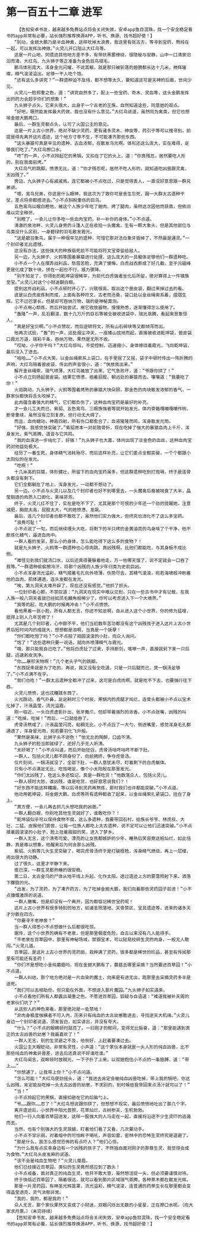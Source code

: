 # 第一百五十二章 进军
        【告知安卓书友，越来越多免费站点将会关闭失效，安卓app鱼目混珠，找一个安全稳定看书的app非常有必要，站长强烈推荐换源APP，听书、换源、找书超好使！】
       “别动，金翅大鹏乃是半血神禽，这样吃掉太浪费，我这里有张古方，等寻到宝药，熬炖在一起，可以发挥出神效。”火灵儿开口阻止大红鸟等。
       这是一片山地，同遗迹其他地方差不多，有带状黑雾缭绕，很隐秘与安静，山中一口清泉汩汩而涌，大红鸟、九头狮子等正准备为金色巨鸟褪毛。
       鹏鸟体形庞大，浑身金光闪耀，不说其躯，就是那只被斩落的翅膀都长达十几米，神辉璀璨，精气滚滚溢出，足够一干人吃个饱。
       “还有这么多讲究？”一群遗种迫不及待，都不想等太久，要知道这可是天神的后裔，世间少见。
       火灵儿一脸郑重之色，道：“讲究自然多了，配上一些宝药、奇木、灵血等，这头金鹏发挥出的药力会超乎你们的想象！”
       九头狮子点头，它来头很大，出身于一个古老的王族，自然知道这些，同意她的观点。
       “好吧，既然能发挥最大药效，我也没有什么意见。”大红鸟说道，虽然同为禽类，但它也想啃金翅大鹏两口。
       最后，一群生灵都点头，认可了火国公主的意见。
       这是一片上古小世界，绝对不缺少灵药，更有诸多灵木、神虫等，药引子等可以搜寻到，前提是得先离开这片遗迹，这个地方寸草不生，不可能凑齐那些东西。
       “这头暴猿可真是罕见的遗种，古血浓郁，在散发乌光啊。体形还这么庞大，实在难得，足够我们吃了。”大红鸟擦口水。
       “咚”的一声，小不点拎起它的黑锅，又扣在了它的头上，道：“你真残忍，居然要吃人形的，别在我面前烤。”
       大红鸟气的跳脚，愤懑无比，道：“你才残忍呢，居然不吃人形的，就知道吃凶兽跟灵禽，太凶残了。”
       旁边，九头狮子心有戚戚焉，连它都被小不点吃过，只是觉得丢人，一直没好意思跟一群兄弟讲。
       “喂，鸾鸟兄弟，你这是什么眼神，我这次为了救你可是舍生忘死，跟一大群太古遗种干仗，差点将命都搭进去。”小不点斜睨重伤的巨鸟。
       五色鸾鸟以眼白瞪他，被这个人族少年吃了翅肉、烤了腿肉，虽然这次因他而获救，但依旧难以完全释怀。
       “别瞪了，一会儿让你多吃一些血肉宝药，补一补你的身体。”小不点道。
       清澈的泉池畔，火灵儿身旁的斗篷人正在收拾一头魔禽，生有一颗大象头，但是其他部位与鸟类没什么区别，一身碧绿的羽毛散发霞光。
       “这是碧羽象鸟，属于一种很罕见的遗种，可惜它那对洁白象牙毁掉了，不然最是通灵。”一个封印者无比遗憾。
       这没有办法，这些强大的种族临死前不可能将符文宝骨留给敌人。
       另一边，九头狮子、火鸦等围着暴猿进行处理，这么庞大的一具躯体足够他们一群遗种吃。
       小不点一个人在摆弄战利品，愁眉苦脸，充满了懊悔，白虎战衣断成了好几截，至于元磁峰更是化成了数十块，拼在一起也不行，威力骤降。
       “别不知足了，你得到的乾坤袋很稀罕，为前代白虎强者坐化后所留，绝对算得上一件镇族至宝。”火灵儿对这个小财迷翻白眼。
       提到这件战利品，小不点顿时开心了，兴致很高，取出这个兽皮袋，翻过来掉过去的看。
       这是以白虎皮炼制而成，上面有各种符文，古老而沧桑，袋口处以金丝绳索系着，熠熠生辉。它不过巴掌长，但是却可吞纳万物，端的是神秘莫测。
       小不点用心祭炼，而后开始尝试，用它收放器物，慢慢熟悉，逐渐懂得怎么使用了。
       “轰隆”一声，乱石翻滚，数十几万斤的巨石等被全被收进袋中，瑞光蒸腾，看起来景象惊人。
       “真是好宝贝啊。”小不点赞叹，而后逆转符文，所有山石碎块等又都倾泻而出。
       他再次试验，“轰”的一声，远处烟尘冲天，一座矮山拔地而起，直接被收进乾坤袋，兽皮袋口霞光万道，瑞彩千条，吞纳万物，果然是无所不收。
       “哎呦，小子你干吗？”大红鸟惊叫，不受控制，迅速缩小，身体缭绕着霞光，飞向乾坤袋，最后没入了进去。
       “哈哈……”小不点大笑，以金丝绳索系上袋口，在手里摇了又摇，袋子中顿时传出一阵折腾的声响，大红鸟隔着兽皮袋，传出的声音很小，道：“快放我出来。”
       解开金丝绳索，瑞气喷薄，大红鸟被放了出来，它气急败坏，道：“爷跟你拼了！”
       小不点立刻扬起兽皮袋。结果它愤懑，扭着屁股，朝远处的暴猿而去，嚷嚷道：“我要吃了你！”
       火焰跳动，九头狮子、火鸦等围着烤熟的暴猿大快朵颐，那金色的肉块散发浓郁的香气，一群家伙都快将舌头咬掉了。
       此肉蕴含着强大的精气，它们都负伤了，这种血肉宝药是最好的补充。
       才一会儿工夫而已，紫貂、五色鸾鸟、三眼族强者等就开始发光，体内骨骼嘎嘣嘎嘣作响，断骨重续，虽然没有立刻复原，但行动无大碍了。
       而且，血肉蠕动，神霞四射，所有伤口都愈合了，血液隆隆而鸣，浑身散发光雨。
       “好强，我感觉快突破了。”紫貂原本一对前肢骨折，现在吃掉了强大的暴猿血肉上千斤，浑身发光，紫气蒸腾，道音与它共鸣。
       “我的血液进一步纯化了，好强！”九头狮子也大喜，体内出现了淡金色的血丝，这种血肉宝药对他益处极大。
       经历了一番生死，身体精气消耗殆尽，而后这样补充，让它们差点全都突破，一个个都跟小太阳似的在发光。
       “吃啊！”
       十几米高的巨猿，体形健壮，所留下的血肉宝药虽多，但这群遗种吃到打饱嗝，终于是连骨头都没有剩下。
       它们全都躺在了地上，浑身发光，一动都不想动了。
       另一边，小不点与火灵儿以及几个封印者也好不到哪里去，一头魔禽后裔被啃食了大半，晶莹剔透的肉质入口即化，美味芬芳。
       终于，火灵儿扛不住了，实在是吃不下了，尤其是那个可恨的少年还一个劲的提醒她，注意减肥，胸部太高，屁股太大，气的她愤懑、发飙。
       最后，连几个封印者也都不敢吃了，虽然他们实力强大，但终究也消化不了这么多宝药。
       “浪费可耻！”
       小不点说了一句，而后继续埋头大吃，将剩下的半只烤的金黄油亮的鸟身啃了个干净，他不断炼化精气，逼进血肉中。
       一群人看的发呆，那么小的身体，怎么能吃得下这么多的食物？！
       就是九头狮子、火鸦等一群遗种也心惊肉跳，真凶残啊，比他们都能吃，与其身板不成比例。
       “难怪见到我们就流口水，以后还真得要躲着他走，万一他哪天饿了，说不定就会一口吞了我等。”一群遗种偷偷擦冷汗，将那个凶残的人族少年归类为史前巨凶。
       小不点浑身流光溢彩，精气顺着毛孔向外喷薄，伤势尽去，其精气滚滚，宛若海啸般冲刷着他的血肉，肌体通透，连头发都在发光。
       “唉，第九洞天太难开辟了，现在还没有感觉。”他抓了抓头。
       一位封印者心颤，不禁叹道：“九洞天在现实中难以见到，只在一些古书中才有记载，在我人族一般八洞天者就已经如凤毛麟角般稀少了，你可以考虑进入下一个大境界。”
       “我等的起，吃大鹏的时候再冲击！”小不点愤愤。
       看他黑着一张小脸，所有人都无言，你还不知足啊，自从进入这个小世界，你的修为猛增，抵得上别人几年苦修了！
       尤其是几个封印者，心中颇不平，他们当初数年苦功都没有这个凶残孩子进入这片上古小世界后短时间内的成就大，想想都是泪啊，当真是一个妖孽！
       “你们都吃饱了吗？”小不点拍了拍圆滚滚的小肚，向众人询问。
       “饱了！”这些遗种只要一说话，就向外喷薄精气与霞光。
       “哦，那只能我自己吃了。”他将白虎扯了过来，手持断剑，喀嚓一声，直接就剁下来一只后腿，迅速剥皮洗净。
       “你……暴殄天物啊！”几个老头子气的跳脚。
       “东西捉来就是为了吃的，再说，我又没有全吃道，只是一只后腿而已，煲一锅汤足够了。”小不点满不在乎。
       “我们也吃！”一群太古遗种全都冲了过来，这可是白虎肉啊，就是吃不下去，也要强行往下吞。
       火灵儿愤愤，这也忒糟践东西了。
       火光跳动，香气扑鼻，足足耗时三个时辰，黑锅内的虎腿才炖烂，连骨头都被小不点以宝术化掉了，汁液晶莹，流光溢霞。
       刚一临近，一头白虎虚影扑出，张牙舞爪，但却带着强烈的浓香。小不点张嘴，凶残的叫道：“吃掉，吃掉！”而后，一口就给吞了。
       虎骨汤熬成了，汁液晶莹闪亮，粘稠无比，小不点舀了一大勺，倒进嘴里，感觉浑身毛孔都通透了，浑身冒光雨，宛若要羽化飞升般。
       “果然是美味，比狮子头不逊色！”他无比的陶醉，口齿不清。
       九头狮子的脸当即就绿了，还好几乎无人听清。
       “太好喝了！”小不点叫道，而后开始狂舀，虎骨汤咕咚咕咚不断下肚。
       一群人，包括火灵儿都不顾身份了，向前拥挤，争夺虎骨汤。
       仅片刻间，一锅汤就没了，全部下肚，一群人意犹未尽，盯着剩下的白虎躯体。
       只有小不点满足无比，吃饱喝足，像个小太阳般在那里发光。
       “你们太凶残了，吃这么多还惦记，真是一群吃货！”他数落众人，包括火灵儿。
       一群人顿时大怒，谁凶残，谁是吃货，也好意思说我们？！
       “好东西不能这样糟蹋，等以后寻到灵药再熬炼，那时我们也许都能突破。”小不点道。
       他动用乾坤袋，将金翅大鹏、白虎等所有遗种都收了起来，以金丝绳索扎紧袋口，挂在了身上。
       “真方便，一会儿再去抓几头想吃我的凶兽。”
       一群人翻白眼，你别吃其他生灵就好了，谁敢吃你？！
       “乾坤袋似乎可以保持食物不腐，这么多遗种，我要带回石村，给族长爷爷、林虎叔、大壮、二猛、皮猴他们尝尝，让每一位族人都吃上太古遗种，说不定可以让他们迅速突破。”小不点揉着圆滚滚的小肚子，脸上挂着甜甜的笑，进入了梦乡。
       一群人无言，这个清秀可爱、漂亮的让女孩都嫉妒的少年，睡熟后笑容竟这般灿烂，如此恬静，真是难以想象，他醒来后为何会那么凶残。
       紫貂、火鸦等几头生灵突破了，喝完虎骨汤终于是打破桎梏，浑身精气燃烧，再上一层楼，闹出很大的动静。
       过了很久，这里才平静下来。
       夜已深，一群生灵都熟睡的很安稳。
       第二日，太古金乌的尸体从地平线上升起，化作太阳，透过遗迹上方的雾霭照射下来，洒落下朦胧的光。
       “出发，为了灵药，为了凑齐药方，为了吃掉金翅大鹏，我们向着那些灵药园子前进！”小不点慷慨激昂的说道。
       一群人撇嘴，但是却没有一个离开，因为都惦记稀世宝药呢！
       这片上古小世界有很多特别的地方，如诸圣殒落地、天骨禁区、宝具遗迹等，进来的诸多天才分散在四方。
       “你要寻不老神泉？”
       当一群人得悉小不点想做什么后都很吃惊。
       据传，这个小世界的确有不老泉，但是那里极度危险，自古以来没有几人能得手。
       “不老泉在百草园中，那里有神秘场域，禁锢宝术，可以轻易绞碎生灵的肉身，一般无人敢闯。”火灵儿道。
       百草园，是这片上古小世界的灵药田，栽种满了灵药，很多都是稀世的珍品，甚至有传闻那里有可能还有圣药！
       “你们不是想吃小金炖蘑菇吗，现在金翅大鹏有了，蘑菇去哪里采摘？当然要进百草园！”小不点道。
       一群人纠结，那个地方绝对是一片血染的魔土，向来是有进无出，跑那里去采摘灵药多半是送死。
       “我们可以去相助你，但只能在外面，不想进入那片魔园。”九头狮子如实道来。
       小不点看他们所有人都露出凝重之色，不愿进百草园，狐疑与自语道：“难道我被补天阁的老家伙们坑了？”
       从这些人的神色来看，那里绝对是一处禁地！
       “非肉身极度强横者不可入内，历来只有纯血的太古幼崽敢进去，寻找逆天大机缘。”火灵儿身边一个封印者说道，须发皆白，如实讲出，并没有夸大。
       “什么？”小不点的眼睛顿时就亮了，一扫刚才的郁闷，变得无比振奋，道：“那里能遇到真正的太古凶兽的幼崽？我最喜欢了！”
       一群人无言，别的生灵避之不及，他倒好，上赶着要凑过去。
       火国公主大眼眨动，非常有灵性，小声道：“这个家伙本身就是一头人形的纯血凶兽，比不那些纯血的神禽异兽差，进去后还真说不好谁吃谁。”
       大红鸟闻言，双眸顿时放贼光，一下子扑了上来，以双翅抱住小不点的一条胳膊，道：“带上……”
       “你想通了，让我带上你？”小不点问道。
       “怎么可能！”大红鸟使劲摇头，道：“我进去肯定会被纯血凶兽吃掉，带上我的锅吧，你这么凶残，肯定能反吃掉一头太古凶兽的幼崽，不求别的，到时候给我带回来点汤汁就可以了！”
       “当！”
       小不点拎起它的黑锅，直接扣砸在它的后脑勺上。
       “爷……跟你……忍了！”大红鸟想说跟你拼了，但想想不现实，最后愤愤地吐出了那几个字。
       离开遗迹后，小世界中阳光普照，花草灿烂，古树参天，生机勃勃。
       他们一行人向着百草园进发，这样一股强大的人马走在一起，直接将沿途不少生灵吓的逃遁而去。
       当然，也有个别强大的生灵觊觎，盯着他们看了又看，几次要动手。
       小不点不甘示弱，对着暗中的可怕眸子喝吼，声音如雷，密林中的恐怖生灵终究是退避了。
       “那是什么，我怎么感觉恐怖的有点吓人？”他们心惊。
       “为什么我有点庆幸身边有一个凶残的孩子了，不然独自面对刚才的那尊生灵，我觉得会成为食物。”大红鸟头皮发麻的说道。
       “该不会是纯血生物吧？”火灵儿蹙眉。
       他们已经接近百草园，类似的生灵竟然感应到了数头！
       小不点戒备，面对真正的纯血生灵，他并不敢大意，虽然想活捉一头，但必须要谨慎对待。
       终于快临近百草园了，隔着很远，就可以看到那片区域瑞气蒸腾，各种草木都在散发光辉。
       那是一片灵药园，有神圣光辉笼罩，流光溢彩，精气滚滚，连普通的药草生长在那里都会变得晶莹透亮，灵气浓郁异常。
       “我的，我的，都是我的！”
       众人无言，那个家伙果然又变成了小财迷，双眼闪烁出无数的小星星，正在擦口水呢。（向大家求月票。）（未完待续）
       【告知安卓书友，越来越多免费站点将会关闭失效，安卓app鱼目混珠，找一个安全稳定看书的app非常有必要，站长强烈推荐换源APP，听书、换源、找书超好使！】